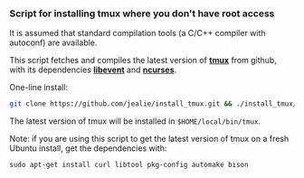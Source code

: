 ### Script for installing **tmux** where you don't have root access

It is assumed that standard compilation tools (a C/C++ compiler with autoconf) are available.

This script fetches and compiles the latest version of [**tmux**](https://github.com/tmux/tmux) from github, with its dependencies [**libevent**](https://github.com/libevent/libevent) and [**ncurses**](https://ftp.gnu.org/pub/gnu/ncurses/).

One-line install:

```bash
git clone https://github.com/jealie/install_tmux.git && ./install_tmux/install_tmux.sh
```

The latest version of tmux will be installed in `$HOME/local/bin/tmux`.

Note: if you are using this script to get the latest version of tmux on a fresh Ubuntu install, get the dependencies with:

`sudo apt-get install curl libtool pkg-config automake bison`
